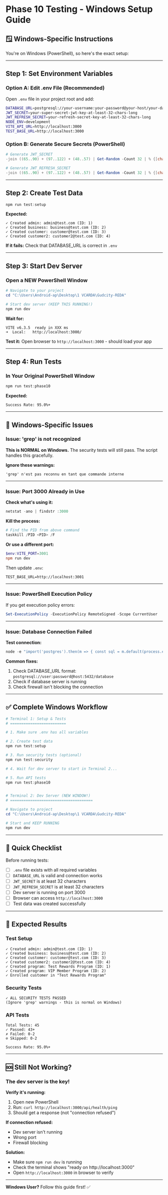 # Phase 10 Testing - Windows Setup Guide

## 🪟 Windows-Specific Instructions

You're on Windows (PowerShell), so here's the exact setup:

---

## Step 1: Set Environment Variables

### Option A: Edit .env File (Recommended)

Open `.env` file in your project root and add:

```bash
DATABASE_URL=postgresql://your-username:your-password@your-host/your-database
JWT_SECRET=your-super-secret-jwt-key-at-least-32-chars-long
JWT_REFRESH_SECRET=your-refresh-secret-key-at-least-32-chars-long
NODE_ENV=development
VITE_API_URL=http://localhost:3000
TEST_BASE_URL=http://localhost:3000
```

### Option B: Generate Secure Secrets (PowerShell)

```powershell
# Generate JWT_SECRET
-join ((65..90) + (97..122) + (48..57) | Get-Random -Count 32 | % {[char]$_})

# Generate JWT_REFRESH_SECRET  
-join ((65..90) + (97..122) + (48..57) | Get-Random -Count 32 | % {[char]$_})
```

---

## Step 2: Create Test Data

```powershell
npm run test:setup
```

**Expected:** 
```
✓ Created admin: admin@test.com (ID: 1)
✓ Created business: business@test.com (ID: 2)
✓ Created customer: customer@test.com (ID: 3)
✓ Created customer2: customer2@test.com (ID: 4)
```

**If it fails:** Check that DATABASE_URL is correct in `.env`

---

## Step 3: Start Dev Server

### Open a NEW PowerShell Window

```powershell
# Navigate to your project
cd "C:\Users\Android-ap\Desktop\1 VCARDA\Gudcity-REDA"

# Start dev server (KEEP THIS RUNNING!)
npm run dev
```

**Wait for:**
```
VITE v6.3.5  ready in XXX ms
➜  Local:   http://localhost:3000/
```

**Test it:** Open browser to `http://localhost:3000` - should load your app

---

## Step 4: Run Tests

### In Your Original PowerShell Window

```powershell
npm run test:phase10
```

**Expected:**
```
Success Rate: 95.0%+
```

---

## 🐛 Windows-Specific Issues

### Issue: 'grep' is not recognized

**This is NORMAL on Windows.** The security tests will still pass. The script handles this gracefully.

**Ignore these warnings:**
```
'grep' n'est pas reconnu en tant que commande interne
```

---

### Issue: Port 3000 Already in Use

**Check what's using it:**
```powershell
netstat -ano | findstr :3000
```

**Kill the process:**
```powershell
# Find the PID from above command
taskkill /PID <PID> /F
```

**Or use a different port:**
```powershell
$env:VITE_PORT=3001
npm run dev
```

Then update `.env`:
```
TEST_BASE_URL=http://localhost:3001
```

---

### Issue: PowerShell Execution Policy

If you get execution policy errors:

```powershell
Set-ExecutionPolicy -ExecutionPolicy RemoteSigned -Scope CurrentUser
```

---

### Issue: Database Connection Failed

**Test connection:**
```powershell
node -e "import('postgres').then(m => { const sql = m.default(process.env.DATABASE_URL); sql\`SELECT 1\`.then(() => { console.log('Database connected'); process.exit(0); }).catch(err => { console.error('Database error:', err.message); process.exit(1); }); })"
```

**Common fixes:**
1. Check DATABASE_URL format: `postgresql://user:password@host:5432/database`
2. Check if database server is running
3. Check firewall isn't blocking the connection

---

## ✅ Complete Windows Workflow

```powershell
# Terminal 1: Setup & Tests
# =========================

# 1. Make sure .env has all variables

# 2. Create test data
npm run test:setup

# 3. Run security tests (optional)
npm run test:security

# 4. Wait for dev server to start in Terminal 2...

# 5. Run API tests
npm run test:phase10


# Terminal 2: Dev Server (NEW WINDOW!)
# =====================================

# Navigate to project
cd "C:\Users\Android-ap\Desktop\1 VCARDA\Gudcity-REDA"

# Start and KEEP RUNNING
npm run dev
```

---

## 📝 Quick Checklist

Before running tests:

- [ ] `.env` file exists with all required variables
- [ ] `DATABASE_URL` is valid and connection works
- [ ] `JWT_SECRET` is at least 32 characters
- [ ] `JWT_REFRESH_SECRET` is at least 32 characters
- [ ] Dev server is running on port 3000
- [ ] Browser can access `http://localhost:3000`
- [ ] Test data was created successfully

---

## 🎯 Expected Results

### Test Setup
```
✓ Created admin: admin@test.com (ID: 1)
✓ Created business: business@test.com (ID: 2)
✓ Created customer: customer@test.com (ID: 3)
✓ Created customer2: customer2@test.com (ID: 4)
✓ Created program: Test Rewards Program (ID: 1)
✓ Created program: VIP Member Program (ID: 2)
✓ Enrolled customer in "Test Rewards Program"
```

### Security Tests
```
✓ ALL SECURITY TESTS PASSED
(Ignore 'grep' warnings - this is normal on Windows)
```

### API Tests
```
Total Tests: 45
✓ Passed: 43+
✗ Failed: 0-2
⊘ Skipped: 0-2

Success Rate: 95.0%+
```

---

## 🆘 Still Not Working?

### The dev server is the key!

**Verify it's running:**

1. Open new PowerShell
2. Run: `curl http://localhost:3000/api/health/ping`
3. Should get a response (not "connection refused")

**If connection refused:**
- Dev server isn't running
- Wrong port
- Firewall blocking

**Solution:**
- Make sure `npm run dev` is running
- Check the terminal shows "ready on http://localhost:3000"
- Open `http://localhost:3000` in browser to verify

---

**Windows User?** Follow this guide first! ✅

